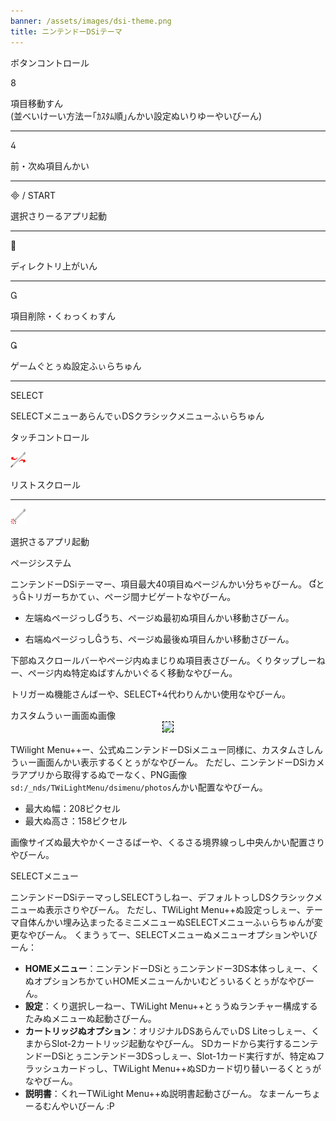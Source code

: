 ```yaml
---
banner: /assets/images/dsi-theme.png
title: ニンテンドーDSiテーマ
---
```


<div id="button-controls" class="section-title">ボタンコントロール</div>
<div class="section-body">
    <div class="button-action-group">
        <p class="button-action button">&#xE079;</p>
        <p class="button-action-text">項目移動すん<br>(並べいけーい方法ー｢ｶｽﾀﾑ順｣んかい設定ぬいりゆーやいびーん)</p>
    </div>
    <hr>
    <div class="button-action-group">
        <p class="button-action button">&#xE07E;</p>
        <p class="button-action-text">前・次ぬ項目んかい</p>
    </div>
    <hr>
    <div class="button-action-group">
        <p class="button-action"><span class="button">&#xE000; /</span> START</p>
        <p class="button-action-text">選択さりーるアプリ起動</p>
    </div>
    <hr>
    <div class="button-action-group">
        <p class="button-action button">&#xE001;</p>
        <p class="button-action-text">ディレクトリ上がいん</p>
    </div>
    <hr>
    <div class="button-action-group">
        <p class="button-action button">&#xE002;</p>
        <p class="button-action-text">項目削除・くゎっくゎすん</p>
    </div>
    <hr>
    <div class="button-action-group">
        <p class="button-action button">&#xE003;</p>
        <p class="button-action-text">ゲームぐとぅぬ設定ふぃらちゅん</p>
    </div>
    <hr>
    <div class="button-action-group">
        <p class="button-action">SELECT</p>
        <p class="button-action-text">SELECTメニューあらんでぃDSクラシックメニューふぃらちゅん</p>
    </div>
</div>

<div id="touch-controls" class="section-title">タッチコントロール</div>
<div class="section-body">
    <div class="button-action-group">
        <p class="button-action"><img src="/assets/images/left-right.png"></p>
        <p class="button-action-text">リストスクロール</p>
    </div>
    <hr>
    <div class="button-action-group">
        <p class="button-action"><img src="/assets/images/tap.png"></p>
        <p class="button-action-text">選択さるアプリ起動</p>
    </div>
    <!-- <hr>
    <div>
        <p>
            If the Sort Method is set to "Custom", you can drag the icon up to move it.
        </p>
    </div> -->
</div>

<div id="page-system" class="section-title">ページシステム</div>
<div class="section-body">
    <p>
        ニンテンドーDSiテーマー、項目最大40項目ぬページんかい分ちゃびーん。 &#xE004;とぅ&#xE005;トリガーちかてぃ、ページ間ナビゲートなやびーん。
    </p>
    <ul>
        <li><p>左端ぬページっし&#xE004;うち、ページぬ最初ぬ項目んかい移動さびーん。</p></li>
        <li><p>右端ぬページっし&#xE005;うち、ページぬ最後ぬ項目んかい移動さびーん。</p></li>
    </ul>
    <p>
        下部ぬスクロールバーやページ内ぬまじりぬ項目表さびーん。くりタップしーねー、ページ内ぬ特定ぬばすんかいぐるく移動なやびーん。
    </p>
    <p>
        トリガーぬ機能さんばーや、SELECT+&#xE07E;代わりんかい使用なやびーん。
    </p>
</div>

<div id="custom-top-screen-image" class="section-title">カスタムうぃー画面ぬ画像</div>
<div class="section-body">
    <div style="text-align: center;"><img style="border-color: black; border-width: 1px; border-style: dashed;" src="https://raw.githubusercontent.com/DS-Homebrew/TWiLightMenu/master/romsel_dsimenutheme/nitrofiles/languages/{{ page.collection }}/photo_default.png"></div>
    <p>TWilight Menu++ー、公式ぬニンテンドーDSiメニュー同様に、カスタムさしんうぃー画面んかい表示するくとぅがなやびーん。 ただし、ニンテンドーDSiカメラアプリから取得するぬでーなく、PNG画像<code class="language-plaintext wrap">sd:/_nds/TWiLightMenu/dsimenu/photos</code>んかい配置なやびーん。</p>
    <ul>
        <li>最大ぬ幅：208ピクセル</li>
        <li>最大ぬ高さ：158ピクセル</li>
    </ul>
    <p>画像サイズぬ最大やかくーさるばーや、くるさる境界線っし中央んかい配置さりやびーん。</p>
</div>

<div id="select-menu" class="section-title">SELECTメニュー</div>
<div class="section-body">
    <p>
        ニンテンドーDSiテーマっしSELECTうしねー、デフォルトっしDSクラシックメニューぬ表示さりやびーん。 ただし、TWiLight Menu++ぬ設定っしぇー、テーマ自体んかい埋み込まったるミニメニューぬSELECTメニューふぃらちゅんが変更なやびーん。 くまうぅてー、SELECTメニューぬメニューオプションやいびーん：
    </p>
    <ul>
        <li><strong>HOMEメニュー</strong>：ニンテンドーDSiとぅニンテンドー3DS本体っしぇー、くぬオプションちかてぃHOMEメニューんかいむどぅいるくとぅがなやびーん。</li>
        <li><strong>設定</strong>：くり選択しーねー、TWiLight Menu++とぅうぬランチャー構成するたみぬメニューぬ起動さびーん。</li>
        <li><strong>カートリッジぬオプション</strong>：オリジナルDSあらんでぃDS Liteっしぇー、くまからSlot-2カートリッジ起動なやびーん。 SDカードから実行するニンテンドーDSiとぅニンテンドー3DSっしぇー、Slot-1カード実行すが、特定ぬフラッシュカードっし、TWiLight Menu++ぬSDカード切り替いーるくとぅがなやびーん。</li>
        <li><strong>説明書</strong>：くれーTWiLight Menu++ぬ説明書起動さびーん。 なまーんーちょーるむんやいびーん :P</li>
    </ul>
</div>
